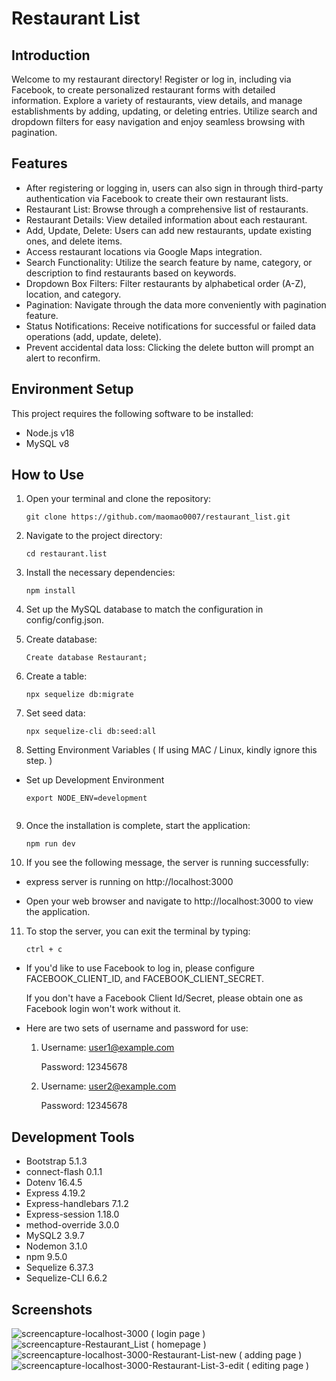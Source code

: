 # Restaurant List

## Introduction

Welcome to my restaurant directory! Register or log in, including via Facebook, to create personalized restaurant forms with detailed information. Explore a variety of restaurants, view details, and manage establishments by adding, updating, or deleting entries. Utilize search and dropdown filters for easy navigation and enjoy seamless browsing with pagination.

## Features

- After registering or logging in, users can also sign in through third-party authentication via Facebook to create their own restaurant lists.
- Restaurant List: Browse through a comprehensive list of restaurants.
- Restaurant Details: View detailed information about each restaurant.
- Add, Update, Delete: Users can add new restaurants, update existing ones, and delete items.
- Access restaurant locations via Google Maps integration.
- Search Functionality: Utilize the search feature by name, category, or description to find restaurants based on keywords.
- Dropdown Box Filters: Filter restaurants by alphabetical order (A-Z), location, and category.
- Pagination: Navigate through the data more conveniently with pagination feature.
- Status Notifications: Receive notifications for successful or failed data operations (add, update, delete).
- Prevent accidental data loss: Clicking the delete button will prompt an alert to reconfirm.

## Environment Setup
This project requires the following software to be installed:
- Node.js v18
- MySQL v8

## How to Use

1. Open your terminal and clone the repository:
   ```shell
   git clone https://github.com/maomao0007/restaurant_list.git
   
2. Navigate to the project directory:
   ```shell
   cd restaurant.list
   
3. Install the necessary dependencies:
   ```shell
   npm install
   
4. Set up the MySQL database to match the configuration in config/config.json.
   
5. Create database:
   ```shell
   Create database Restaurant;
   
6. Create a table:
   ```shell
   npx sequelize db:migrate
   
7. Set seed data:
   ```shell
   npx sequelize-cli db:seed:all
   
8. Setting Environment Variables ( If using MAC / Linux, kindly ignore this step. )
- Set up Development Environment
  ```shell
  export NODE_ENV=development
   
9. Once the installation is complete, start the application:
   ```shell
   npm run dev
   
10. If you see the following message, the server is running successfully:

- express server is running on http://localhost:3000

- Open your web browser and navigate to http://localhost:3000 to view the application.

11. To stop the server, you can exit the terminal by typing:
    ```shell
    ctrl + c

- If you'd like to use Facebook to log in, please configure FACEBOOK_CLIENT_ID, and FACEBOOK_CLIENT_SECRET.

  If you don't have a Facebook Client Id/Secret, please obtain one as Facebook login won't work without it.

- Here are two sets of username and password for use:

  1. Username: user1@example.com

     Password: 12345678

  2. Username: user2@example.com

     Password: 12345678

## Development Tools
- Bootstrap 5.1.3
- connect-flash 0.1.1
- Dotenv 16.4.5
- Express 4.19.2
- Express-handlebars 7.1.2
- Express-session 1.18.0
- method-override 3.0.0
- MySQL2 3.9.7
- Nodemon 3.1.0
- npm 9.5.0
- Sequelize 6.37.3
- Sequelize-CLI 6.6.2

## Screenshots
![screencapture-localhost-3000 ( login page )](https://github.com/maomao0007/restaurant_list/assets/164178703/17c02cae-22bf-4ea4-9636-81e7f92300ea)
![screencapture-Restaurant_List  ( homepage )](https://github.com/maomao0007/restaurant_list/assets/164178703/2ea93ce3-2808-4e62-9ea3-843f7494d2f7)
![screencapture-localhost-3000-Restaurant-List-new ( adding page ) ](https://github.com/maomao0007/restaurant_list/assets/164178703/40086186-6f0d-4f0a-a6b6-acc155de18d8)
![screencapture-localhost-3000-Restaurant-List-3-edit ( editing page )](https://github.com/maomao0007/restaurant_list/assets/164178703/81b344ce-e884-428d-aae0-26bab66be8e1)
